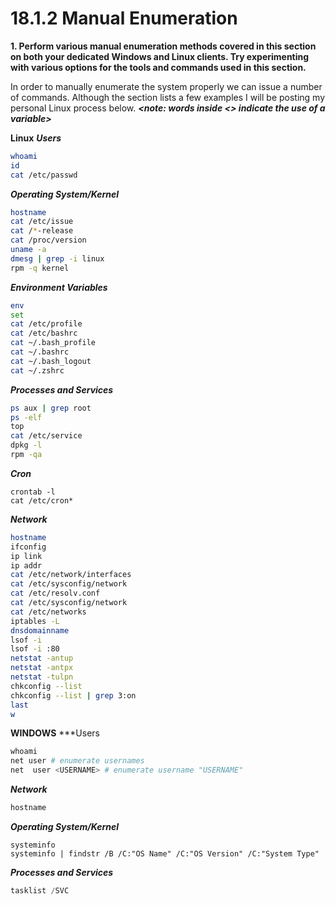 # 18.1.2 Manual Enumeration
**1. Perform various manual enumeration methods covered in this section on both your dedicated Windows and Linux clients. Try experimenting with various options for the tools and commands used in this section.**

In order to manually enumerate the system properly we can issue a number of commands. Although the section lists a few examples I will be posting my personal Linux process below.
***<note: words inside <> indicate the use of a variable>***

**Linux**
***Users***
```bash
whoami
id
cat /etc/passwd
```
***Operating System/Kernel***
```bash
hostname
cat /etc/issue
cat /*-release
cat /proc/version
uname -a
dmesg | grep -i linux
rpm -q kernel
```

***Environment Variables***
```bash
env
set
cat /etc/profile
cat /etc/bashrc
cat ~/.bash_profile
cat ~/.bashrc
cat ~/.bash_logout
cat ~/.zshrc
```
***Processes and Services***
```Bash
ps aux | grep root
ps -elf
top
cat /etc/service
dpkg -l
rpm -qa
```
***Cron***
```
crontab -l
cat /etc/cron*
```
***Network***
```Bash
hostname
ifconfig
ip link
ip addr
cat /etc/network/interfaces
cat /etc/sysconfig/network
cat /etc/resolv.conf
cat /etc/sysconfig/network
cat /etc/networks
iptables -L
dnsdomainname
lsof -i
lsof -i :80
netstat -antup
netstat -antpx
netstat -tulpn
chkconfig --list
chkconfig --list | grep 3:on
last
w
```


**WINDOWS**
***Users
```powershell
whoami
net user # enumerate usernames
net  user <USERNAME> # enumerate username "USERNAME"
```

***Network***
```powershell
hostname
```

***Operating System/Kernel***
```
systeminfo
systeminfo | findstr /B /C:"OS Name" /C:"OS Version" /C:"System Type"
```
***Processes and Services***
```powershell
tasklist /SVC

```